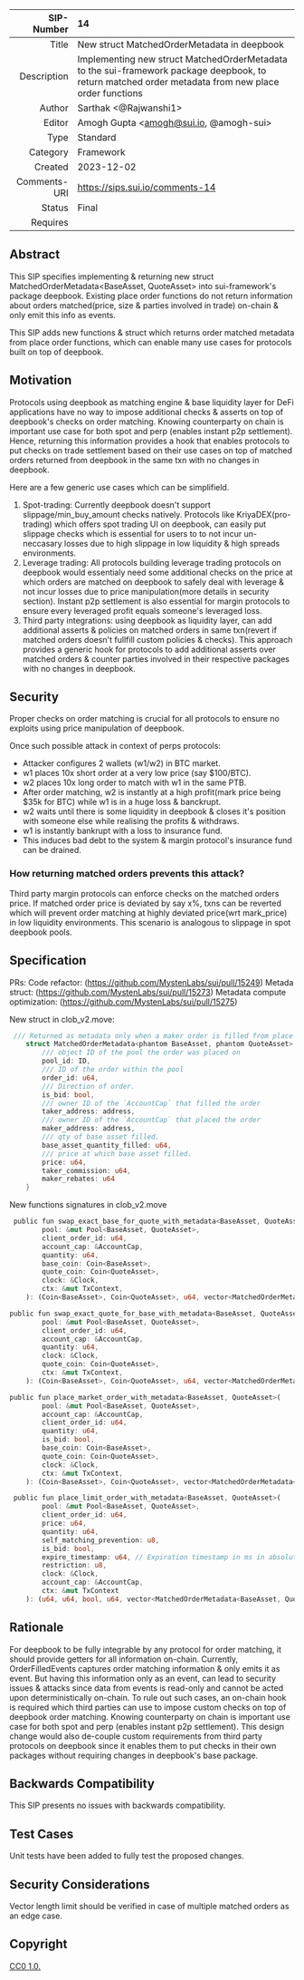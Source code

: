 |   SIP-Number | 14                                                                                                                                                   |
| -----------: | :--------------------------------------------------------------------------------------------------------------------------------------------------- |
|        Title | New struct MatchedOrderMetadata in deepbook                                                                                                          |
|  Description | Implementing new struct MatchedOrderMetadata to the sui-framework package deepbook, to return matched order metadata from new place order functions  |
|       Author | Sarthak <@Rajwanshi1>                                                                                                                                |
|       Editor | Amogh Gupta <amogh@sui.io, @amogh-sui>                                                                                                     |
|         Type | Standard                                                                                                                                             |
|     Category | Framework                                                                                                                                            |
|      Created | 2023-12-02                                                                                                                                           |
| Comments-URI | https://sips.sui.io/comments-14                                                                                                                      |
|       Status | Final                                                                                                                                                 |
|     Requires |                                                                                                                                                      |

## Abstract

This SIP specifies implementing & returning new struct MatchedOrderMetadata<BaseAsset, QuoteAsset> into sui-framework's package deepbook. Existing place order functions do not return information about orders matched(price, size & parties involved in trade) on-chain & only emit this info as events.

This SIP adds new functions & struct which returns order matched metadata from place order functions, which can enable many use cases for protocols built on top of deepbook.

## Motivation

Protocols using deepbook as matching engine & base liquidity layer for DeFi applications have no way to impose additional checks & asserts on top of deepbook's checks on order matching. Knowing counterparty on chain is important use case for both spot and perp (enables instant p2p settlement). Hence, returning this information provides a hook that enables protocols to put checks on trade settlement based on their use cases on top of matched orders returned from deepbook in the same txn with no changes in deepbook.

Here are a few generic use cases which can be simplifield.

1. Spot-trading: Currently deepbook doesn't support slippage/min_buy_amount checks natively. Protocols like KriyaDEX(pro-trading) which offers spot trading UI on deepbook, can easily put slippage checks which is essential for users to to not incur un-neccasary losses due to high slippage in low liquidity & high spreads environments.
2. Leverage trading: All protocols building leverage trading protocols on deepbook would essentialy need some additional checks on the price at which orders are matched on deepbook to safely deal with leverage & not incur losses due to price manipulation(more details in security section). Instant p2p settlement is also essential for margin protocols to ensure every leveraged profit equals someone's leveraged loss.
3. Third party integrations: using deepbook as liquidity layer, can add additional asserts & policies on matched orders in same txn(revert if matched orders doesn't fullfill custom policies & checks). This approach provides a generic hook for protocols to add additional asserts over matched orders & counter parties involved in their respective packages with no changes in deepbook.

## Security 

Proper checks on order matching is crucial for all protocols to ensure no exploits using price manipulation of deepbook.

Once such possible attack in context of perps protocols:

-   Attacker configures 2 wallets (w1/w2) in BTC market.
-   w1 places 10x short order at a very low price (say $100/BTC).
-   w2 places 10x long order to match with w1 in the same PTB.
-   After order matching, w2 is instantly at a high profit(mark price being $35k for BTC) while w1 is in a huge loss & banckrupt.
-   w2 waits until there is some liquidity in deepbook & closes it's position with someone else while realising the profits & withdraws.
-   w1 is instantly bankrupt with a loss to insurance fund.
-   This induces bad debt to the system & margin protocol's insurance fund can be drained.

### How returning matched orders prevents this attack?

Third party margin protocols can enforce checks on the matched orders price. If matched order price is deviated by say x%, txns can be reverted which will prevent order matching at highly deviated price(wrt mark_price) in low liquidity environments. This scenario is analogous to slippage in spot deepbook pools.

## Specification

PRs: 
Code refactor: (https://github.com/MystenLabs/sui/pull/15249)
Metada struct: (https://github.com/MystenLabs/sui/pull/15273)
Metadata compute optimization: (https://github.com/MystenLabs/sui/pull/15275)

New struct in clob_v2.move:

```Rust
 /// Returned as metadata only when a maker order is filled from place order functions.
    struct MatchedOrderMetadata<phantom BaseAsset, phantom QuoteAsset> has copy, store, drop {
        /// object ID of the pool the order was placed on
        pool_id: ID,
        /// ID of the order within the pool
        order_id: u64,
        /// Direction of order.
        is_bid: bool,
        /// owner ID of the `AccountCap` that filled the order
        taker_address: address,
        /// owner ID of the `AccountCap` that placed the order
        maker_address: address,
        /// qty of base asset filled.
        base_asset_quantity_filled: u64,
        /// price at which base asset filled.
        price: u64,
        taker_commission: u64,
        maker_rebates: u64
    }
```

New functions signatures in clob_v2.move

```Rust
 public fun swap_exact_base_for_quote_with_metadata<BaseAsset, QuoteAsset>(
        pool: &mut Pool<BaseAsset, QuoteAsset>,
        client_order_id: u64,
        account_cap: &AccountCap,
        quantity: u64,
        base_coin: Coin<BaseAsset>,
        quote_coin: Coin<QuoteAsset>,
        clock: &Clock,
        ctx: &mut TxContext,
    ): (Coin<BaseAsset>, Coin<QuoteAsset>, u64, vector<MatchedOrderMetadata<BaseAsset, QuoteAsset>>)

public fun swap_exact_quote_for_base_with_metadata<BaseAsset, QuoteAsset>(
        pool: &mut Pool<BaseAsset, QuoteAsset>,
        client_order_id: u64,
        account_cap: &AccountCap,
        quantity: u64,
        clock: &Clock,
        quote_coin: Coin<QuoteAsset>,
        ctx: &mut TxContext,
    ): (Coin<BaseAsset>, Coin<QuoteAsset>, u64, vector<MatchedOrderMetadata<BaseAsset, QuoteAsset>>)

public fun place_market_order_with_metadata<BaseAsset, QuoteAsset>(
        pool: &mut Pool<BaseAsset, QuoteAsset>,
        account_cap: &AccountCap,
        client_order_id: u64,
        quantity: u64,
        is_bid: bool,
        base_coin: Coin<BaseAsset>,
        quote_coin: Coin<QuoteAsset>,
        clock: &Clock,
        ctx: &mut TxContext,
    ): (Coin<BaseAsset>, Coin<QuoteAsset>, vector<MatchedOrderMetadata<BaseAsset, QuoteAsset>>)

 public fun place_limit_order_with_metadata<BaseAsset, QuoteAsset>(
        pool: &mut Pool<BaseAsset, QuoteAsset>,
        client_order_id: u64,
        price: u64,
        quantity: u64,
        self_matching_prevention: u8,
        is_bid: bool,
        expire_timestamp: u64, // Expiration timestamp in ms in absolute value inclusive.
        restriction: u8,
        clock: &Clock,
        account_cap: &AccountCap,
        ctx: &mut TxContext
    ): (u64, u64, bool, u64, vector<MatchedOrderMetadata<BaseAsset, QuoteAsset>>)

```

## Rationale

For deepbook to be fully integrable by any protocol for order matching, it should provide getters for all information on-chain. Currently, OrderFilledEvents captures order matching information & only emits it as event. But having this information only as an event, can lead to security issues & attacks since data from events is read-only and cannot be acted upon deterministically on-chain. To rule out such cases, an on-chain hook is required which third parties can use to impose custom checks on top of deepbook order matching. Knowing counterparty on chain is important use case for both spot and perp (enables instant p2p settlement). This design change would also de-couple custom requirements from third party protocols on deepbook since it enables them to put checks in their own packages without requiring changes in deepbook's base package.

## Backwards Compatibility

This SIP presents no issues with backwards compatibility.

## Test Cases

Unit tests have been added to fully test the proposed changes. 

## Security Considerations

Vector length limit should be verified in case of multiple matched orders as an edge case. 

## Copyright

[CC0 1.0.](https://github.com/sui-foundation/sips/blob/main/LICENSE.md)
